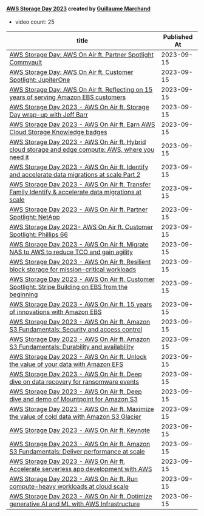 

#### [AWS Storage Day 2023](https://www.youtube.com/playlist?list=PLSfK4vylaJMg3nKxvs66pFCAkb_rfdRos) created by [Guillaume Marchand](https://www.youtube.com/channel/UCcZG6x3UkU1dohACLHVJLNw)

* video count: 25 

| title                                                                                                                                               | Published At |
| --------------------------------------------------------------------------------------------------------------------------------------------------- | ------------ |
| [AWS Storage Day: AWS On Air ft. Partner Spotlight Commvault](https://www.youtube.com/watch?v=HPBpItvDkjg)                                          | 2023-09-15   |
| [AWS Storage Day: AWS On Air ft. Customer Spotlight: JupiterOne](https://www.youtube.com/watch?v=tR6rfaNi5Zc)                                       | 2023-09-15   |
| [AWS Storage Day: AWS On Air ft. Reflecting on 15 years of serving Amazon EBS customers](https://www.youtube.com/watch?v=1dTm8X7PU0E)               | 2023-09-15   |
| [AWS Storage Day 2023 - AWS On Air ft. Storage Day wrap-up with Jeff Barr](https://www.youtube.com/watch?v=OTtwQXM-7Yg)                             | 2023-09-15   |
| [AWS Storage Day 2023 - AWS On Air ft. Earn AWS Cloud Storage Knowledge badges](https://www.youtube.com/watch?v=VnSx0T5_RRc)                        | 2023-09-15   |
| [AWS Storage Day 2023 - AWS On Air ft. Hybrid cloud storage and edge compute: AWS, where you need it](https://www.youtube.com/watch?v=rZee_6yADGw)  | 2023-09-15   |
| [AWS Storage Day 2023 - AWS On Air ft. Identify and accelerate data migrations at scale Part 2](https://www.youtube.com/watch?v=d1kMLWh9Pao)        | 2023-09-15   |
| [AWS Storage Day 2023 - AWS On Air ft. Transfer Family Identify & accelerate data migrations at scale](https://www.youtube.com/watch?v=MmSt7Gd0_Sg) | 2023-09-15   |
| [AWS Storage Day 2023 - AWS On Air ft. Partner Spotlight:  NetApp](https://www.youtube.com/watch?v=OcyyTJuN5VU)                                     | 2023-09-15   |
| [AWS Storage Day 2023- AWS On Air ft. Customer Spotlight: Phillips 66](https://www.youtube.com/watch?v=rqFl2IIIE5A)                                 | 2023-09-15   |
| [AWS Storage Day 2023 - AWS On Air ft. Migrate NAS to AWS to reduce TCO and gain agility](https://www.youtube.com/watch?v=VtuNrt5B6EY)              | 2023-09-15   |
| [AWS Storage Day 2023 - AWS On Air ft. Resilient block storage for mission-critical workloads](https://www.youtube.com/watch?v=ndRjaCXQ2xw)         | 2023-09-15   |
| [AWS Storage Day 2023 - AWS On Air ft. Customer Spotlight: Stripe Building on EBS from the beginning](https://www.youtube.com/watch?v=UtDMOZCeTjg)  | 2023-09-15   |
| [AWS Storage Day 2023 - AWS On Air ft. 15 years of innovations with Amazon EBS](https://www.youtube.com/watch?v=jikvosSYNUY)                        | 2023-09-15   |
| [AWS Storage Day 2023 - AWS On Air ft. Amazon S3 Fundamentals: Security and access control](https://www.youtube.com/watch?v=lgRRt8J05_U)            | 2023-09-15   |
| [AWS Storage Day 2023 - AWS On Air ft. Amazon S3 Fundamentals: Durability and availability](https://www.youtube.com/watch?v=soZJGPtdmJQ)            | 2023-09-15   |
| [AWS Storage Day 2023 - AWS On Air ft. Unlock the value of your data with Amazon EFS](https://www.youtube.com/watch?v=H-yW2Yux5PM)                  | 2023-09-15   |
| [AWS Storage Day 2023 - AWS On Air ft. Deep dive on data recovery for ransomware events](https://www.youtube.com/watch?v=bL-_Qm0ukVs)               | 2023-09-15   |
| [AWS Storage Day 2023 - AWS On Air ft. Deep dive and demo of Mountpoint for Amazon S3](https://www.youtube.com/watch?v=vGPzhbz__ZI)                 | 2023-09-15   |
| [AWS Storage Day 2023 - AWS On Air ft. Maximize the value of cold data with Amazon S3 Glacier](https://www.youtube.com/watch?v=ZNVzKsggWTw)         | 2023-09-15   |
| [AWS Storage Day 2023 - AWS On Air ft. Keynote](https://www.youtube.com/watch?v=l13XOAAyW2o)                                                        | 2023-09-15   |
| [AWS Storage Day 2023 - AWS On Air ft. Amazon S3 Fundamentals: Deliver performance at scale](https://www.youtube.com/watch?v=ruE2lMkJGiY)           | 2023-09-15   |
| [AWS Storage Day 2023 - AWS On Air ft. Accelerate serverless app development with AWS](https://www.youtube.com/watch?v=ndyFERdYG2k)                 | 2023-09-15   |
| [AWS Storage Day 2023 - AWS On Air ft. Run compute-heavy workloads at cloud scale](https://www.youtube.com/watch?v=JVlLbCs1WV0)                     | 2023-09-15   |
| [AWS Storage Day 2023 - AWS On Air ft. Optimize generative AI and ML with AWS Infrastructure](https://www.youtube.com/watch?v=8k7eNx9nDlo)          | 2023-09-15   |
